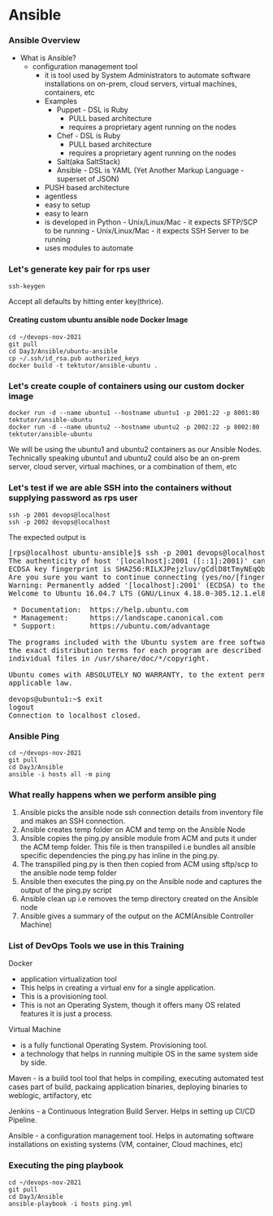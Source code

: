 # Ansible 

### Ansible Overview
- What is Ansible?
   - configuration management tool
       - it is tool used by System Administrators to automate software installations
         on on-prem, cloud servers, virtual machines, containers, etc
       - Examples
           - Puppet - DSL is Ruby
                - PULL based architecture
                - requires a proprietary agent running on the nodes
           - Chef - DSL is Ruby
                - PULL based architecture
                - requires a proprietary agent running on the nodes
           - Salt(aka SaltStack)
           - Ansible - DSL is YAML (Yet Another Markup Language - superset of JSON)
		- PUSH based architecture
		- agentless
		- easy to setup
		- easy to learn 
		- is developed in Python
                - Unix/Linux/Mac - it expects SFTP/SCP to be running
                - Unix/Linux/Mac - it expects SSH Server to be running
		- uses modules to automate


### Let's generate key pair for rps user
```
ssh-keygen
```
Accept all defaults by hitting enter key(thrice).

#### Creating custom ubuntu ansible node Docker Image
```
cd ~/devops-nov-2021
git pull
cd Day3/Ansible/ubuntu-ansible
cp ~/.ssh/id_rsa.pub authorized_keys
docker build -t tektutor/ansible-ubuntu .
```

### Let's create couple of containers using our custom docker image
```
docker run -d --name ubuntu1 --hostname ubuntu1 -p 2001:22 -p 8001:80 tektutor/ansible-ubuntu 
docker run -d --name ubuntu2 --hostname ubuntu2 -p 2002:22 -p 8002:80 tektutor/ansible-ubuntu 
```
We will be using the ubuntu1 and ubuntu2 containers as our Ansible Nodes.  Technically speaking ubuntu1 and ubuntu2 could also be an on-prem server, cloud server, virtual machines, or a combination of them, etc

### Let's test if we are able SSH into the containers without supplying password as rps user
```
ssh -p 2001 devops@localhost
ssh -p 2002 devops@localhost
```
The expected output is
<pre>
[rps@localhost ubuntu-ansible]$ ssh -p 2001 devops@localhost
The authenticity of host '[localhost]:2001 ([::1]:2001)' can't be established.
ECDSA key fingerprint is SHA256:RILXJPejzluv/gCdlD8tTmyNEqQbv+CcINgeM+H+Ny0.
Are you sure you want to continue connecting (yes/no/[fingerprint])? yes
Warning: Permanently added '[localhost]:2001' (ECDSA) to the list of known hosts.
Welcome to Ubuntu 16.04.7 LTS (GNU/Linux 4.18.0-305.12.1.el8_4.x86_64 x86_64)

 * Documentation:  https://help.ubuntu.com
 * Management:     https://landscape.canonical.com
 * Support:        https://ubuntu.com/advantage

The programs included with the Ubuntu system are free software;
the exact distribution terms for each program are described in the
individual files in /usr/share/doc/*/copyright.

Ubuntu comes with ABSOLUTELY NO WARRANTY, to the extent permitted by
applicable law.

devops@ubuntu1:~$ exit
logout
Connection to localhost closed.
</pre>

### Ansible Ping
```
cd ~/devops-nov-2021
git pull
cd Day3/Ansible
ansible -i hosts all -m ping
```

### What really happens when we perform ansible ping
1. Ansible picks the ansible node ssh connection details from inventory file and makes an SSH connection.
2. Ansible creates temp folder on ACM and temp on the Ansible Node
3. Ansible copies the ping.py ansible module from ACM and puts it under the ACM temp folder.  This file is then transpilled
   i.e bundles all ansible specific dependencies the ping.py has inline in the ping.py.
4. The transpilled ping.py is then then copied from ACM using sftp/scp to the ansible node temp folder
5. Ansible then executes the ping.py on the Ansible node and captures the output of the ping.py script
6. Ansible clean up i.e removes the temp directory created on the Ansible node 
7. Ansible gives a summary of the output on the ACM(Ansible Controller Machine)

### List of DevOps Tools we use in this Training
Docker 
- application virtualization tool 
- This helps in creating a virtual env for a single application. 
- This is a provisioning tool.
- This is not an Operating System, though it offers many OS related features it is just a process.

Virtual Machine 
- is a fully functional Operating System. Provisioning tool.
- a technology that helps in running multiple OS in the same system side by side.

Maven - is a build tool tool that helps in compiling, executing automated test cases part of build, packaing application binaries, deploying binaries to weblogic, artifactory, etc

Jenkins - a Continuous Integration Build Server. Helps in setting up CI/CD Pipeline.

Ansible - a configuration management tool. Helps in automating software installations on existing systems (VM, container, Cloud machines, etc)


### Executing the ping playbook
```
cd ~/devops-nov-2021
git pull
cd Day3/Ansible
ansible-playbook -i hosts ping.yml
```
